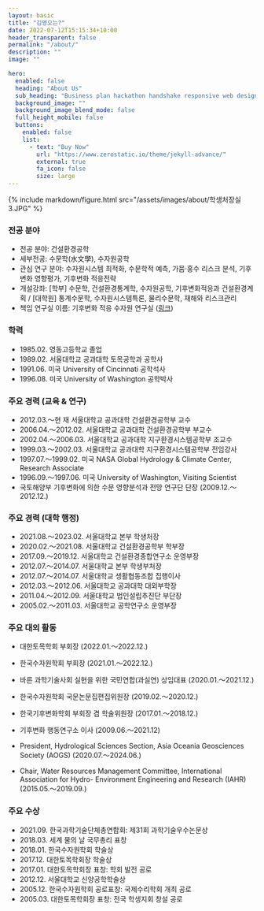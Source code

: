```yaml
---
layout: basic
title: "김영오는?"
date: 2022-07-12T15:15:34+10:00
header_transparent: false
permalink: "/about/"
description: ""
image: ""

hero:
  enabled: false
  heading: "About Us"
  sub_heading: "Business plan hackathon handshake responsive web design."
  background_image: ""
  background_image_blend_mode: false
  full_height_mobile: false
  buttons:
    enabled: false
    list:
      - text: "Buy Now"
        url: "https://www.zerostatic.io/theme/jekyll-advance/"
        external: true
        fa_icon: false
        size: large
---
```


{% include markdown/figure.html src="/assets/images/about/학생처장실3.JPG" %}

### 전공 분야
- 전공 분야: 건설환경공학
- 세부전공: 수문학(水文學), 수자원공학
- 관심 연구 분야: 수자원시스템 최적화, 수문학적 예측, 가뭄·홍수 리스크 분석, 기후변화 영향평가, 기후변화 적응전략
- 개설강좌: [학부] 수문학, 건설환경통계학, 수자원공학, 기후변화적응과 건설환경계획 / [대학원] 통계수문학, 수자원시스템특론, 물리수문학, 재해와 리스크관리
- 책임 연구실 이름: 기후변화 적응 수자원 연구실 (<a href="https://ccawr.snu.ac.kr/sub1_1.php" target="blank">링크</a>)

### 학력
- 1985.02. 영동고등학교 졸업
- 1989.02. 서울대학교 공과대학 토목공학과 공학사
- 1991.06. 미국 University of Cincinnati 공학석사
- 1996.08. 미국 University of Washington 공학박사

### 주요 경력 (교육 & 연구)
- 2012.03.～현 재 서울대학교 공과대학 건설환경공학부 교수
- 2006.04.～2012.02. 서울대학교 공과대학 건설환경공학부 부교수
- 2002.04.～2006.03. 서울대학교 공과대학 지구환경시스템공학부 조교수
- 1999.03.～2002.03. 서울대학교 공과대학 지구환경시스템공학부 전임강사
- 1997.07.～1999.02. 미국 NASA Global Hydrology & Climate Center, Research Associate
- 1996.09.～1997.06. 미국 University of Washington, Visiting Scientist
- 국토해양부 기후변화에 의한 수문 영향분석과 전망 연구단 단장 (2009.12.～2012.12.)

### 주요 경력 (대학 행정)
- 2021.08.～2023.02. 서울대학교 본부 학생처장
- 2020.02.～2021.08. 서울대학교 건설환경공학부 학부장
- 2017.09.～2019.12. 서울대학교 건설환경종합연구소 운영부장
- 2012.07.～2014.07. 서울대학교 본부 학생부처장
- 2012.07.～2014.07. 서울대학교 생활협동조합 집행이사
- 2012.03.～2012.06. 서울대학교 공과대학 대외부학장
- 2011.04.～2012.09. 서울대학교 법인설립추진단 부단장
- 2005.02.～2011.03. 서울대학교 공학연구소 운영부장

### 주요 대외 활동
- 대한토목학회 부회장 (2022.01.～2022.12.)
- 한국수자원학회 부회장 (2021.01.～2022.12.)
- 바른 과학기술사회 실현을 위한 국민연합(과실연) 상임대표 (2020.01.～2021.12.)
- 한국수자원학회 국문논문집편집위원장 (2019.02.～2020.12.)
- 한국기후변화학회 부회장 겸 학술위원장 (2017.01.～2018.12.)
- 기후변화 행동연구소 이사 (2009.06.～2021.12)

- President, Hydrological Sciences Section, Asia Oceania Geosciences Society (AOGS)
(2020.07.～2024.06.)
- Chair, Water Resources Management Committee, International Association for Hydro- Environment Engineering and Research (IAHR) (2015.05.～2019.09.)

### 주요 수상
- 2021.09. 한국과학기술단체총연합회: 제31회 과학기술우수논문상
- 2018.03. 세계 물의 날 국무총리 표창
- 2018.01. 한국수자원학회 학술상
- 2017.12. 대한토목학회장 학술상
- 2017.01. 대한토목학회장 표창: 학회 발전 공로
- 2012.12. 서울대학교 신양공학학술상
- 2005.12. 한국수자원학회 공로표창: 국제수리학회 개최 공로
- 2005.03. 대한토목학회장 표창: 전국 학생지회 창설 공로
 
